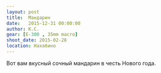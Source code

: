 ```yaml
---
layout: post
title:  Мандарин
date:   2015-12-31 00:00:00
author: К.С.
gear: [E-300 , 35mm macro]
shoot_date: 2015-02-28
location: Нахабино
---
```


Вот вам вкусный сочный мандарин в честь Нового года.
